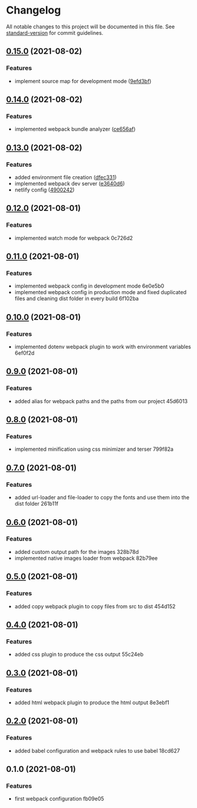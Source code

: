 # Changelog

All notable changes to this project will be documented in this file. See [standard-version](https://github.com/conventional-changelog/standard-version) for commit guidelines.

## [0.15.0](https://github.com/AnthonyLzq/webpack-course-example/compare/v0.14.0...v0.15.0) (2021-08-02)


### Features

* implement source map for development mode ([9efd3bf](https://github.com/AnthonyLzq/webpack-course-example/commit/9efd3bf4c8fbbd5e231cd5e8f3a42f1adc4d1ec7))

## [0.14.0](https://github.com/AnthonyLzq/webpack-course-example/compare/v0.13.0...v0.14.0) (2021-08-02)


### Features

* implemented webpack bundle analyzer ([ce656af](https://github.com/AnthonyLzq/webpack-course-example/commit/ce656af4d12ce8037e4e5ca7da8587a623b4f127))

## [0.13.0](https://github.com/AnthonyLzq/webpack-course-example/compare/v0.12.0...v0.13.0) (2021-08-02)


### Features

* added environment file creation ([dfec331](https://github.com/AnthonyLzq/webpack-course-example/commit/dfec3314decb1b42c5cddaba301d794a798e88a2))
* implemented webpack dev server ([e3640d6](https://github.com/AnthonyLzq/webpack-course-example/commit/e3640d6397069d97485d0d1b85db6067c8f87542))
* netlify config ([4900242](https://github.com/AnthonyLzq/webpack-course-example/commit/49002429870b6de920879176176717c6c102ff54))

## [0.12.0](///compare/v0.11.0...v0.12.0) (2021-08-01)


### Features

* implemented watch mode for webpack 0c726d2

## [0.11.0](///compare/v0.10.0...v0.11.0) (2021-08-01)


### Features

* implemented webpack config in development mode 6e0e5b0
* implemented webpack config in production mode and fixed duplicated files and cleaning dist folder in every build 6f102ba

## [0.10.0](///compare/v0.9.0...v0.10.0) (2021-08-01)


### Features

* implemented dotenv webpack plugin to work with environment variables 6ef0f2d

## [0.9.0](///compare/v0.8.0...v0.9.0) (2021-08-01)


### Features

* added alias for webpack paths and the paths from our project 45d6013

## [0.8.0](///compare/v0.7.0...v0.8.0) (2021-08-01)


### Features

* implemented minification using css minimizer and terser 799f82a

## [0.7.0](///compare/v0.6.0...v0.7.0) (2021-08-01)


### Features

* added url-loader and file-loader to copy the fonts and use them into the dist folder 261b11f

## [0.6.0](///compare/v0.5.0...v0.6.0) (2021-08-01)


### Features

* added custom output path for the images 328b78d
* implemented native images loader from webpack 82b79ee

## [0.5.0](///compare/v0.4.0...v0.5.0) (2021-08-01)


### Features

* added copy webpack plugin to copy files from src to dist 454d152

## [0.4.0](///compare/v0.3.0...v0.4.0) (2021-08-01)


### Features

* added css plugin to produce the css output 55c24eb

## [0.3.0](///compare/v0.2.0...v0.3.0) (2021-08-01)


### Features

* added html webpack plugin to produce the html output 8e3ebf1

## [0.2.0](///compare/v0.1.0...v0.2.0) (2021-08-01)


### Features

* added babel configuration and webpack rules to use babel 18cd627

## 0.1.0 (2021-08-01)


### Features

* first webpack configuration fb09e05
